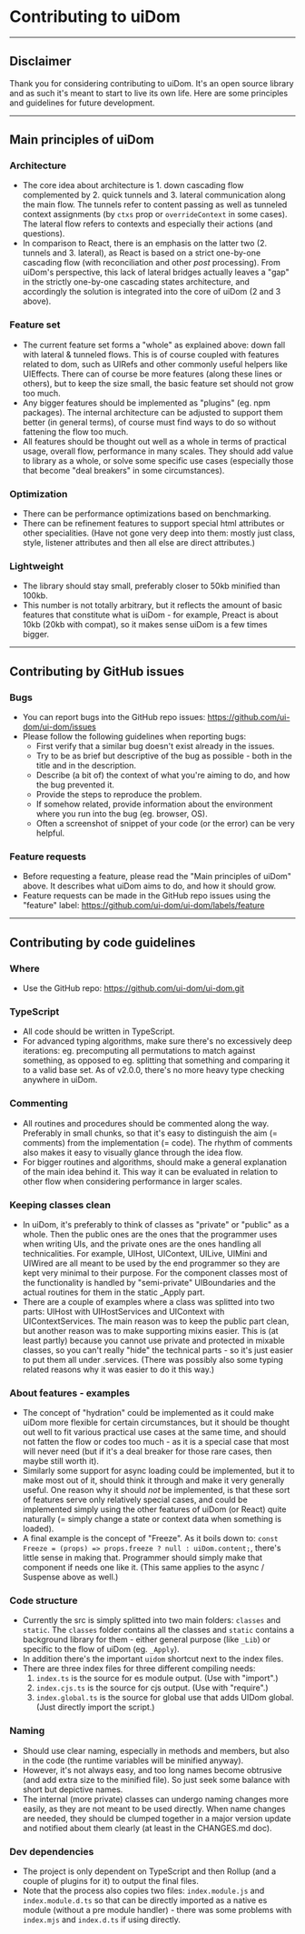 # Contributing to uiDom

---

## Disclaimer

Thank you for considering contributing to uiDom. It's an open source library and as such it's meant to start to live its own life. Here are some principles and guidelines for future development.

---

## Main principles of uiDom

### Architecture

- The core idea about architecture is 1. down cascading flow complemented by 2. quick tunnels and 3. lateral communication along the main flow. The tunnels refer to content passing as well as tunneled context assignments (by `ctxs` prop or `overrideContext` in some cases). The lateral flow refers to contexts and especially their actions (and questions).
- In comparison to React, there is an emphasis on the latter two (2. tunnels and 3. lateral), as React is based on a strict one-by-one cascading flow (with reconciliation and other _post_ processing). From uiDom's perspective, this lack of lateral bridges actually leaves a "gap" in the strictly one-by-one cascading states architecture, and accordingly the solution is integrated into the core of uiDom (2 and 3 above).

### Feature set

- The current feature set forms a "whole" as explained above: down fall with lateral & tunneled flows. This is of course coupled with features related to dom, such as UIRefs and other commonly useful helpers like UIEffects. There can of course be more features (along these lines or others), but to keep the size small, the basic feature set should not grow too much.
- Any bigger features should be implemented as "plugins" (eg. npm packages). The internal architecture can be adjusted to support them better (in general terms), of course must find ways to do so without fattening the flow too much.
- All features should be thought out well as a whole in terms of practical usage, overall flow, performance in many scales. They should add value to library as a whole, or solve some specific use cases (especially those that become "deal breakers" in some circumstances).

### Optimization

- There can be performance optimizations based on benchmarking.
- There can be refinement features to support special html attributes or other specialities. (Have not gone very deep into them: mostly just class, style, listener attributes and then all else are direct attributes.)

### Lightweight

- The library should stay small, preferably closer to 50kb minified than 100kb.
- This number is not totally arbitrary, but it reflects the amount of basic features that constitute what is uiDom - for example, Preact is about 10kb (20kb with compat), so it makes sense uiDom is a few times bigger.

----

## Contributing by GitHub issues

### Bugs

- You can report bugs into the GitHub repo issues: https://github.com/ui-dom/ui-dom/issues
- Please follow the following guidelines when reporting bugs:
  - First verify that a similar bug doesn't exist already in the issues.
  - Try to be as brief but descriptive of the bug as possible - both in the title and in the description.
  - Describe (a bit of) the context of what you're aiming to do, and how the bug prevented it.
  - Provide the steps to reproduce the problem.
  - If somehow related, provide information about the environment where you run into the bug (eg. browser, OS).
  - Often a screenshot of snippet of your code (or the error) can be very helpful.

### Feature requests

- Before requesting a feature, please read the "Main principles of uiDom" above. It describes what uiDom aims to do, and how it should grow.
- Feature requests can be made in the GitHub repo issues using the "feature" label: https://github.com/ui-dom/ui-dom/labels/feature

---

## Contributing by code guidelines

### Where

- Use the GitHub repo:  https://github.com/ui-dom/ui-dom.git

### TypeScript

- All code should be written in TypeScript.
- For advanced typing algorithms, make sure there's no excessively deep iterations: eg. precomputing all permutations to match against something, as opposed to eg. splitting that something and comparing it to a valid base set. As of v2.0.0, there's no more heavy type checking anywhere in uiDom. 

### Commenting

- All routines and procedures should be commented along the way. Preferably in small chunks, so that it's easy to distinguish the aim (= comments) from the implementation (= code). The rhythm of comments also makes it easy to visually glance through the idea flow.
- For bigger routines and algorithms, should make a general explanation of the main idea behind it. This way it can be evaluated in relation to other flow when considering performance in larger scales.

### Keeping classes clean

- In uiDom, it's preferably to think of classes as "private" or "public" as a whole. Then the public ones are the ones that the programmer uses when writing UIs, and the private ones are the ones handling all technicalities. For example, UIHost, UIContext, UILive, UIMini and UIWired are all meant to be used by the end programmer so they are kept very minimal to their purpose. For the component classes most of the functionality is handled by "semi-private" UIBoundaries and the actual routines for them in the static _Apply part.
- There are a couple of examples where a class was splitted into two parts: UIHost with UIHostServices and UIContext with UIContextServices. The main reason was to keep the public part clean, but another reason was to make supporting mixins easier. This is (at least partly) because you cannot use private and protected in mixable classes, so you can't really "hide" the technical parts - so it's just easier to put them all under .services. (There was possibly also some typing related reasons why it was easier to do it this way.)

### About features - examples

- The concept of "hydration" could be implemented as it could make uiDom more flexible for certain circumstances, but it should be thought out well to fit various practical use cases at the same time, and should not fatten the flow or codes too much - as it is a special case that most will never need (but if it's a deal breaker for those rare cases, then maybe still worth it).
- Similarly some support for async loading could be implemented, but it to make most out of it, should think it through and make it very generally useful. One reason why it should _not_ be implemented, is that these sort of features serve only relatively special cases, and could be implemented simply using the other features of uiDom (or React) quite naturally (= simply change a state or context data when something is loaded).
- A final example is the concept of "Freeze". As it boils down to: `const Freeze = (props) => props.freeze ? null : uiDom.content;`, there's little sense in making that. Programmer should simply make that component if needs one like it. (This same applies to the async / Suspense above as well.)

### Code structure

- Currently the src is simply splitted into two main folders: `classes` and `static`. The `classes` folder contains all the classes and `static` contains a background library for them - either general purpose (like `_Lib`) or specific to the flow of uiDom (eg. `_Apply`).
- In addition there's the important `uidom` shortcut next to the index files.
- There are three index files for three different compiling needs:
  1. `index.ts` is the source for es module output. (Use with "import".)
  2. `index.cjs.ts` is the source for cjs output. (Use with "require".)
  3. `index.global.ts` is the source for global use that adds UIDom global. (Just directly import the script.)

### Naming

- Should use clear naming, especially in methods and members, but also in the code (the runtime variables will be minified anyway).
- However, it's not always easy, and too long names become obtrusive (and add extra size to the minified file). So just seek some balance with short but depictive names.
- The internal (more private) classes can undergo naming changes more easily, as they are not meant to be used directly. When name changes are needed, they should be clumped together in a major version update and notified about them clearly (at least in the CHANGES.md doc).

### Dev dependencies

- The project is only dependent on TypeScript and then Rollup (and a couple of plugins for it) to output the final files.
- Note that the process also copies two files: `index.module.js` and `index.module.d.ts` so that can be directly imported as a native es module (without a pre module handler) - there was some problems with `index.mjs` and `index.d.ts` if using directly.

